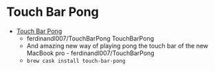# Touch Bar Pong
- [Touch Bar Pong](https://github.com/ferdinandl007/TouchBarPong)
  -  ferdinandl007/TouchBarPong TouchBarPong
  - And amazing new way of playing pong the touch bar of the new MacBook pro - ferdinandl007/TouchBarPong
  - `brew cask install touch-bar-pong`
